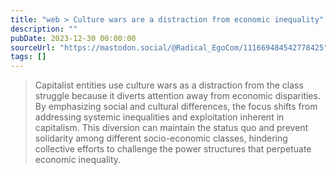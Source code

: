 ```yaml
---
title: "web > Culture wars are a distraction from economic inequality"
description: ""
pubDate: 2023-12-30 00:00:00
sourceUrl: "https://mastodon.social/@Radical_EgoCom/111669484542778425"
tags: []
---
```


> Capitalist entities use culture wars as a distraction from the class struggle because it diverts attention away from economic disparities. By emphasizing social and cultural differences, the focus shifts from addressing systemic inequalities and exploitation inherent in capitalism. This diversion can maintain the status quo and prevent solidarity among different socio-economic classes, hindering collective efforts to challenge the power structures that perpetuate economic inequality.